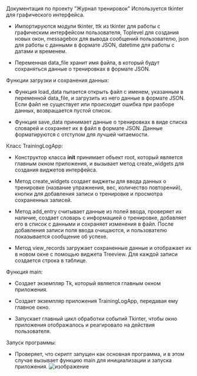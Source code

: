 Документация по проекту "Журнал тренировок"
Используется tkinter для графического интерфейса.

- Импортируются модули tkinter, ttk из tkinter для работы с графическим интерфейсом пользователя, Toplevel для создания новых окон, messagebox для вывода сообщений пользователю, json для работы с данными в формате JSON, datetime для работы с датами и временем.

- Переменная data_file хранит имя файла, в который будут сохраняться данные о тренировках в формате JSON.

Функции загрузки и сохранения данных:

- Функция load_data пытается открыть файл с именем, указанным в переменной data_file, и загрузить из него данные в формате JSON. Если файл не существует или происходит ошибка при разборе данных, возвращается пустой список.

- Функция save_data принимает данные о тренировках в виде списка словарей и сохраняет их в файл в формате JSON. Данные форматируются с отступом для лучшей читаемости.

Класс TrainingLogApp:

- Конструктор класса __init__ принимает объект root, который является главным окном приложения, и вызывает метод create_widgets для создания виджетов интерфейса.

- Метод create_widgets создает виджеты для ввода данных о тренировке (название упражнения, вес, количество повторений), кнопки для добавления записи о тренировке и просмотра сохраненных записей.

- Метод add_entry считывает данные из полей ввода, проверяет их наличие, создает словарь с информацией о тренировке, добавляет его в список с данными и сохраняет изменения в файл. После добавления записи поля ввода очищаются, и пользователю показывается сообщение об успехе.

- Метод view_records загружает сохраненные данные и отображает их в новом окне с помощью виджета Treeview. Для каждой записи создается строка в таблице.

Функция main:

- Создает экземпляр Tk, который является главным окном приложения.

- Создает экземпляр приложения TrainingLogApp, передавая ему главное окно.

- Запускает главный цикл обработки событий Tkinter, чтобы окно приложения отображалось и реагировало на действия пользователя.

Запуск программы:

- Проверяет, что скрипт запущен как основная программа, и в этом случае вызывает функцию main для инициализации и запуска приложения.
![изображение](https://github.com/user-attachments/assets/bba2e0a0-02e9-4440-bd81-61083fbf7633)
